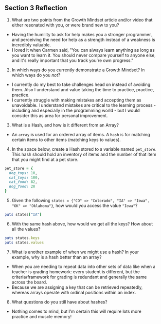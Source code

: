 ## Section 3 Reflection

1. What are two points from the Growth Mindset article and/or video that either resonated with you, or were brand new to you?
- Having the humility to ask for help makes you a stronger programmer, and perceiving the need for help as a strength instead of a weakness is incredibly valuable.
- I loved it when Carmen said, "You can always learn anything as long as you want to learn it. You should never compare yourself to anyone else, and it's really important that you track you're own progress."
2. In which ways do you currently demonstrate a Growth Mindset? In which ways do you _not_?
- I currently do my best to take challenges head on instead of avoiding them. Also I understand and value taking the time to practice, practice, practice.
- I currently struggle with making mistakes and accepting them as unavoidable. I understand mistakes are critical to the learning process - including and especially in the programming world - but I would consider this as area for personal improvement.
3. What is a Hash, and how is it different from an Array?
- An `array` is used for an ordered array of items. A `hash` is for matching certain items to other items (matching keys to values).
4. In the space below, create a Hash stored to a variable named `pet_store`.  This hash should hold an inventory of items and the number of that item that you might find at a pet store.
```ruby
pet_store = {
  dog_toys: 10,
  cat_toys: 100,
  cat_food: 82,
  dog_food: 20
}
```

5. Given the following `states = {"CO" => "Colorado", "IA" => "Iowa", "OK" => "Oklahoma"}`, how would you access the value `"Iowa"`?
```ruby
puts states["IA"]
```
6. With the same hash above, how would we get all the keys?  How about all the values?
```ruby
puts states.keys
puts states.values
```
7. What is another example of when we might use a hash?  In your example, why is a hash better than an array?
- When you are needing to repeat data into other sets of data like when a teacher is grading homework: every student is different, but the criteria/framework for grading is redundant and generally the same across the board.
- Because we are assigning a key that can be retrieved repeatedly, whereas arrays operate with ordinal positions within an index.
8. What questions do you still have about hashes?
- Nothing comes to mind, but I'm certain this will require lots more practice and muscle memory!
